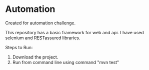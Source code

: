# Automation
Created for automation challenge.

This repository has a basic framework for web and api. I have used selenium and RESTassured libraries.

Steps to Run:

1. Download the project.
2. Run from command line using command "mvn test"



